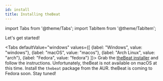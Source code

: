 ```yaml
---
id: install
title: Installing theBeat
---
```


import Tabs from '@theme/Tabs';
import TabItem from '@theme/TabItem';

Let's get started!

<Tabs defaultValue="windows" values={[
    {label: "Windows", value: "windows"},
    {label: "macOS", value: "macos"},
    {label: "Arch Linux", value: "arch"},
    {label: "Fedora", value: "fedora"}
]}>
    <TabItem value="windows">
        Grab the <a href="https://github.com/vicr123/theInstaller/releases/download/continuous/theBeat.exe">theBeat installer</a> and follow the instructions.
    </TabItem>
    <TabItem value="macos">
        Unfortunately, theBeat is not available on macOS at this time.
    </TabItem>
    <TabItem value="arch">
        Install the <code>thebeat</code> package from the AUR.
    </TabItem>
    <TabItem value="fedora">
        theBeat is coming to Fedora soon. Stay tuned!
    </TabItem>
</Tabs>
